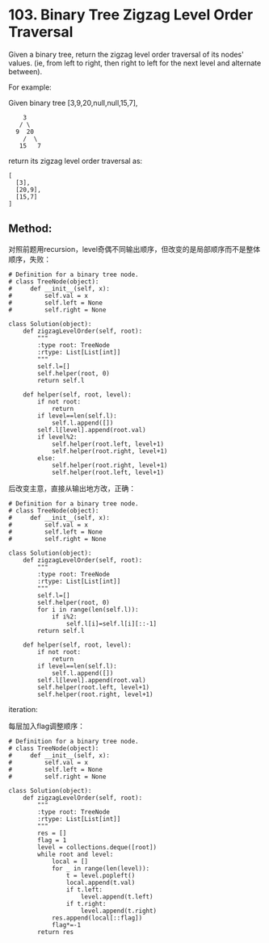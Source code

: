 # 103. Binary Tree Zigzag Level Order Traversal


Given a binary tree, return the zigzag level order traversal of its nodes' values. (ie, from left to right, then right to left for the next level and alternate between).

For example:

Given binary tree [3,9,20,null,null,15,7],

        3
       / \
      9  20
        /  \
       15   7

return its zigzag level order traversal as:
    
    [
      [3],
      [20,9],
      [15,7]
    ]
    
## Method:

对照前题用recursion，level奇偶不同输出顺序，但改变的是局部顺序而不是整体顺序，失败：

    # Definition for a binary tree node.
    # class TreeNode(object):
    #     def __init__(self, x):
    #         self.val = x
    #         self.left = None
    #         self.right = None
    
    class Solution(object):
        def zigzagLevelOrder(self, root):
            """
            :type root: TreeNode
            :rtype: List[List[int]]
            """
            self.l=[]
            self.helper(root, 0)
            return self.l
    
        def helper(self, root, level):
            if not root:
                return
            if level==len(self.l):
                self.l.append([])
            self.l[level].append(root.val)
            if level%2:
                self.helper(root.left, level+1)
                self.helper(root.right, level+1)
            else:
                self.helper(root.right, level+1)
                self.helper(root.left, level+1)
                
后改变主意，直接从输出地方改，正确：

    # Definition for a binary tree node.
    # class TreeNode(object):
    #     def __init__(self, x):
    #         self.val = x
    #         self.left = None
    #         self.right = None
    
    class Solution(object):
        def zigzagLevelOrder(self, root):
            """
            :type root: TreeNode
            :rtype: List[List[int]]
            """
            self.l=[]
            self.helper(root, 0)
            for i in range(len(self.l)):
                if i%2:
                    self.l[i]=self.l[i][::-1]
            return self.l
    
        def helper(self, root, level):
            if not root:
                return
            if level==len(self.l):
                self.l.append([])
            self.l[level].append(root.val)
            self.helper(root.left, level+1)
            self.helper(root.right, level+1)
            
iteration:

每层加入flag调整顺序：

    # Definition for a binary tree node.
    # class TreeNode(object):
    #     def __init__(self, x):
    #         self.val = x
    #         self.left = None
    #         self.right = None
    
    class Solution(object):
        def zigzagLevelOrder(self, root):
            """
            :type root: TreeNode
            :rtype: List[List[int]]
            """
            res = []
            flag = 1
            level = collections.deque([root])
            while root and level:
                local = []
                for _ in range(len(level)):
                    t = level.popleft()
                    local.append(t.val)
                    if t.left:
                        level.append(t.left)
                    if t.right:
                        level.append(t.right)
                res.append(local[::flag])
                flag*=-1
            return res
